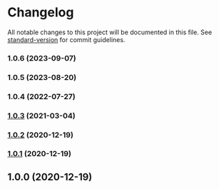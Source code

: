 # Changelog

All notable changes to this project will be documented in this file. See [standard-version](https://github.com/conventional-changelog/standard-version) for commit guidelines.

### 1.0.6 (2023-09-07)

### 1.0.5 (2023-08-20)

### 1.0.4 (2022-07-27)

### [1.0.3](https://github.com/Kikobeats/is-european/compare/v1.0.2...v1.0.3) (2021-03-04)

### [1.0.2](https://github.com/Kikobeats/is-european/compare/v1.0.1...v1.0.2) (2020-12-19)

### [1.0.1](https://github.com/Kikobeats/is-european/compare/v1.0.0...v1.0.1) (2020-12-19)

## 1.0.0 (2020-12-19)

